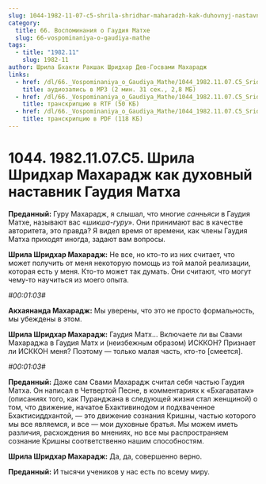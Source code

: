 ```yaml
---
slug: 1044-1982-11-07-c5-shrila-shridhar-maharadzh-kak-duhovnyj-nastavnik-gaudiya-matha
category:
  title: 66. Воспоминания о Гаудия Матхе
  slug: 66-vospominaniya-o-gaudiya-mathe
tags:
  - title: "1982.11"
    slug: 1982-11
author: Шрила Бхакти Ракшак Шридхар Дев-Госвами Махарадж
links:
  - href: /dl/66._Vospominaniya_o_Gaudiya_Mathe/1044_1982.11.07.C5_SridharMj_Shrila_Shridhar_Maharadzh_kak_duhovnyj_nastavnik_Gaudija_Matha.mp3
    title: аудиозапись в MP3 (2 мин. 31 сек., 2,8 МБ)
  - href: /dl/66._Vospominaniya_o_Gaudiya_Mathe/1044_1982.11.07.C5_SridharMj_Shrila_Shridhar_Maharadzh_kak_duhovnyj_nastavnik_Gaudija_Matha.rtf
    title: транскрипцию в RTF (50 КБ)
  - href: /dl/66._Vospominaniya_o_Gaudiya_Mathe/1044_1982.11.07.C5_SridharMj_Shrila_Shridhar_Maharadzh_kak_duhovnyj_nastavnik_Gaudija_Matha.pdf
    title: транскрипцию в PDF (118 КБ)
---
```


# 1044. 1982.11.07.C5. Шрила Шридхар Махарадж как духовный наставник Гаудия Матха

**Преданный:** Гуру Махарадж, я слышал, что многие *санньяси* в Гаудия Матхе, называют вас «*шикша-гуру*». Они принимают вас в качестве авторитета, это правда? Я видел время от времени, как члены Гаудия Матха приходят иногда, задают вам вопросы.

**Шрила Шридхар Махарадж:** Не все, но кто-то из них считает, что может получить от меня некоторую помощь из той малой реализации, которая есть у меня. Кто-то может так думать. Они считают, что могут чему-то научиться из моего опыта.

*#00:01:03#*

**Акхаянанда Махарадж:** Мы уверены, что это не просто формальность, мы убеждены в этом.

**Шрила Шридхар Махарадж:** Гаудия Матх… Включаете ли вы Свами Махараджа в Гаудия Матх и (неизбежным образом) ИСККОН? Признает ли ИСККОН меня? Поэтому — только малая часть, кто-то [смеется].

*#00:01:03#*

**Преданный:** Даже сам Свами Махарадж считал себя частью Гаудия Матха. Он написал в Четвертой Песне, в комментариях к «Бхагаватам» (описаниях того, как Пуранджана в следующей жизни стал женщиной) о том, что движение, начатое Бхактивинодом и подхваченное Бхактисиддхантой, — это движение сознания Кришны, частью которого мы все являемся, и все — мои духовные братья. Мы можем иметь различия, расхождения во мнениях, но все мы распространяем сознание Кришны соответственно нашим способностям.

**Шрила Шридхар Махарадж:** Да, да, совершенно верно.

**Преданный:** И тысячи учеников у нас есть по всему миру.

